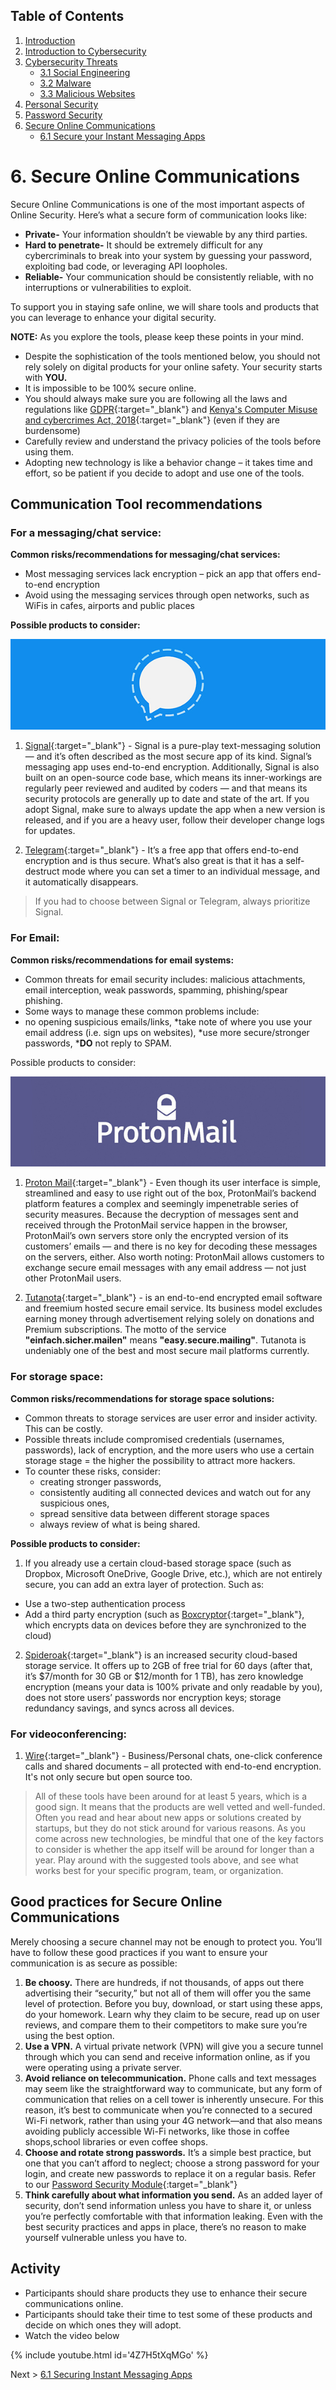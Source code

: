 ## Table of Contents

1. [Introduction](https://the-mind.github.io/OnlineSecurity/)
1. [Introduction to Cybersecurity](https://the-mind.github.io/OnlineSecurity/training/introduction)
1. [Cybersecurity Threats](https://the-mind.github.io/OnlineSecurity/training/cybersecuritythreats)
    * [3.1 Social Engineering](https://the-mind.github.io/OnlineSecurity/training/socialengineering)
    * [3.2 Malware](https://the-mind.github.io/OnlineSecurity/training/malware)
    * [3.3 Malicious Websites](https://the-mind.github.io/OnlineSecurity/training/maliciouswebsites)
1. [Personal Security](https://the-mind.github.io/OnlineSecurity/training/personalsecurity)
1. [Password Security](https://the-mind.github.io/OnlineSecurity/training/passwordsecurity)
1. [Secure Online Communications](https://the-mind.github.io/OnlineSecurity/training/securecommunications)
    * [6.1 Secure your Instant Messaging Apps](https://the-mind.github.io/OnlineSecurity/training/secureim) 
    
# 6. Secure Online Communications

Secure Online Communications is one of the most important aspects of Online Security. Here’s what a secure form of communication looks like:
* __Private-__ Your information shouldn’t be viewable by any third parties.
* __Hard to penetrate-__ It should be extremely difficult for any cybercriminals to break into your system by guessing your password, exploiting bad code, or leveraging API loopholes.
* __Reliable-__ Your communication should be consistently reliable, with no interruptions or vulnerabilities to exploit.

To support you in staying safe online, we will share tools and products that you can leverage to enhance your digital security. 

__NOTE:__ As you explore the tools, please keep these points in your mind.

* Despite the sophistication of the tools mentioned below, you should not rely solely on digital products for your online safety. Your security starts with __YOU.__
* It is impossible to be 100% secure online. 
* You should always make sure you are following all the laws and regulations like [GDPR](https://gdpr-info.eu/){:target="_blank"} and [Kenya's Computer Misuse and cybercrimes Act, 2018](http://kenyalaw.org/kl/fileadmin/pdfdownloads/Acts/ComputerMisuseandCybercrimesActNo5of2018.pdf){:target="_blank"} (even if they are burdensome)
* Carefully review and understand the privacy policies of the tools before using them.
* Adopting new technology is like a behavior change – it takes time and effort, so be patient if you decide to adopt and use one of the tools. 

## Communication Tool recommendations
### For a messaging/chat service:
__Common risks/recommendations for messaging/chat services:__

* Most messaging services lack encryption – pick an app that offers end-to-end encryption
* Avoid using the messaging services through open networks, such as WiFis in cafes, airports and public places

__Possible products to consider:__

![Signal](../images/signal.jpg)

1. [Signal](https://signal.org/){:target="_blank"} - Signal is a pure-play text-messaging solution — and it’s often described as the most secure app of its kind. Signal’s messaging app uses end-to-end encryption. Additionally, Signal is also built on an open-source code base, which means its inner-workings are regularly peer reviewed and audited by coders — and that means its security protocols are generally up to date and state of the art. If you adopt Signal, make sure to always update the app when a new version is released, and if you are a heavy user, follow their developer change logs for updates.

1. [Telegram](https://telegram.org/){:target="_blank"} - It’s a free app that offers end-to-end encryption and is thus secure.  What’s also great is that it has a self-destruct mode where you can set a timer to an individual message, and it automatically disappears. 

> If you had to choose between Signal or Telegram, always prioritize Signal.

### For Email:
__Common risks/recommendations for email systems:__

* Common threats for email security includes: malicious attachments, email interception, weak passwords, spamming, phishing/spear phishing. 
* Some ways to manage these common problems include:
 * no opening suspicious emails/links, 
  *take note of where you use your email address (i.e. sign ups on websites),
  *use more secure/stronger passwords, 
  *__DO__ not reply to SPAM. 

Possible products to consider:

![Proton Mail](../images/protonmail.jpg)

1. [Proton Mail](https://protonmail.com/){:target="_blank"} - Even though its user interface is simple, streamlined and easy to use right out of the box, ProtonMail’s backend platform features a complex and seemingly impenetrable series of security measures. Because the decryption of messages sent and received through the ProtonMail service happen in the browser, ProtonMail’s own servers store only the encrypted version of its customers’ emails — and there is no key for decoding these messages on the servers, either. Also worth noting: ProtonMail allows customers to exchange secure email messages with any email address — not just other ProtonMail users. 

2. [Tutanota](https://tutanota.com/){:target="_blank"} - is an end-to-end encrypted email software and freemium hosted secure email service. Its business model excludes earning money through advertisement relying solely on donations and Premium subscriptions. The motto of the service __"einfach.sicher.mailen"__ means __"easy.secure.mailing"__. Tutanota is undeniably one of the best and most secure mail  platforms currently. 

### For storage space:
__Common risks/recommendations for storage space solutions:__

* Common threats to storage services are user error and insider activity. This can be costly. 
* Possible threats include compromised credentials (usernames, passwords), lack of encryption, and the more users who use a certain storage stage = the higher the possibility to attract more hackers. 
* To counter these risks, consider:
  * creating stronger passwords, 
  * consistently auditing all connected devices and watch out for any suspicious ones, 
  * spread sensitive data between different storage spaces 
  * always review of what is being shared.
  
__Possible products to consider:__

1. If you already use a certain cloud-based storage space (such as Dropbox, Microsoft OneDrive, Google Drive, etc.), which are not entirely secure, you can add an extra layer of protection. Such as:
* Use a two-step authentication process
* Add a third party encryption (such as [Boxcryptor](https://www.boxcryptor.com/en/){:target="_blank"}, which encrypts data on devices before they are synchronized to the cloud)
2. [Spideroak](https://spideroak.com/){:target="_blank"} is an increased security cloud-based storage service. It offers up to 2GB of free trial for 60 days (after that, it’s $7/month for 30 GB or $12/month for 1 TB), has zero knowledge encryption (means your data is 100% private and only readable by you), does not store users’ passwords nor encryption keys; storage redundancy savings, and syncs across all devices. 

### For videoconferencing:

1. [Wire](https://app.wire.com/){:target="_blank"} - Business/Personal chats, one-click conference calls and shared documents – all protected with end-to-end encryption. It's not only secure but open source too. 

>  All of these tools have been around for at least 5 years, which is a good sign. It means that the products are well vetted and well-funded. Often you read and hear about new apps or solutions created by startups, but they do not stick around for various reasons. As you come across new technologies, be mindful that one of the key factors to consider is whether the app itself will be around for longer than a year. Play around with the suggested tools above, and see what works best for your specific program, team, or organization. 

## Good practices for Secure Online Communications
Merely choosing a secure channel may not be enough to protect you. You’ll have to follow these good practices if you want to ensure your communication is as secure as possible:
1. __Be choosy.__ There are hundreds, if not thousands, of apps out there advertising their “security,” but not all of them will offer you the same level of protection. Before you buy, download, or start using these apps, do your homework. Learn why they claim to be secure, read up on user reviews, and compare them to their competitors to make sure you’re using the best option.
1. __Use a VPN.__ A virtual private network (VPN) will give you a secure tunnel through which you can send and receive information online, as if you were operating using a private server.
1. __Avoid reliance on telecommunication.__ Phone calls and text messages may seem like the straightforward way to communicate, but any form of communication that relies on a cell tower is inherently unsecure. For this reason, it’s best to communicate when you’re connected to a secured Wi-Fi network, rather than using your 4G network—and that also means avoiding publicly accessible Wi-Fi networks, like those in coffee shops,school libraries or even coffee shops.
1. __Choose and rotate strong passwords.__ It’s a simple best practice, but one that you can’t afford to neglect; choose a strong password for your login, and create new passwords to replace it on a regular basis. Refer to our [Password Security Module](https://the-mind.github.io/OnlineSecurity/training/passwordsecurity){:target="_blank"}
1. __Think carefully about what information you send.__ As an added layer of security, don’t send information unless you have to share it, or unless you’re perfectly comfortable with that information leaking. Even with the best security practices and apps in place, there’s no reason to make yourself vulnerable unless you have to.

## Activity
* Participants should share products they use to enhance their secure communications online. 
* Participants should take their time to test some of these products and decide on which ones they will adopt. 
* Watch the video below

{% include youtube.html id='4Z7H5tXqMGo' %}

Next > [6.1 Securing Instant Messaging Apps](https://the-mind.github.io/OnlineSecurity/training/secureim)

